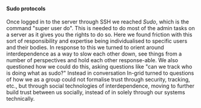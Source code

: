 #### Sudo protocols

Once logged in to the server through SSH we reached *Sudo*, which is the command "super user do". This is needed to do most of the admin tasks on a server as it gives you the rights to do so. Here we found friction with this sort of responsibility and expertise being individualised to specific users and their bodies. In response to this we turned to orient around interdependence as a way to slow each other down, see things from a number of perspectives and hold each other response-able. We also questioned how we could do this, asking questions like "can we track who is doing what as sudo?" Instead in conversation In-grid turned to questions of how we as a group could not formalise trust through security, tracking, etc., but through social technologies of interdependence, moving to further build trust between us socially, instead of in solely through our systems technically.

